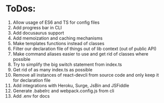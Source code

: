 # ToDos:

1. Allow usage of ES6 and TS for config files
2. Add progress bar in CLI
3. Add docusaurus support
4. Add memoization and caching mechanisms
5. Make templates functions instead of classes
6. Filter our declaration file of things out of lib context (out of public API)
7. Make command aliases easier to use and get rid of classes where possible
8. Try to simplify the big switch statement from index.ts
9. Get rid of as many index.ts as possible
10. Remove all instances of react-devcli from source code and only keep it for declaration file
11. Add integrations with Heroku, Surge, JsBin and JSFiddle
12. Generate .babelrc and webpack.config.js from cli
13. Add .env for docs
